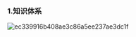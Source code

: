 
### 1.知识体系



![ec339916b408ae3c86a5ee237ae3dc1f](https://user-images.githubusercontent.com/17693976/210170365-1797e93f-3789-42f1-81f5-b09bf1fdac3b.png)

